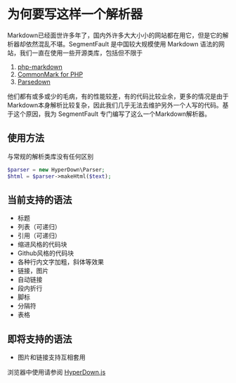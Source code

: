 为何要写这样一个解析器
======================

Markdown已经面世许多年了，国内外许多大大小小的网站都在用它，但是它的解析器却依然混乱不堪。SegmentFault 是中国较大规模使用 Markdown 语法的网站，我们一直在使用一些开源类库，包括但不限于

1. [php-markdown](https://github.com/michelf/php-markdown)
2. [CommonMark for PHP](https://github.com/thephpleague/commonmark)
3. [Parsedown](https://github.com/erusev/parsedown)

他们都有或多或少的毛病，有的性能较差，有的代码比较业余，更多的情况是由于Markdown本身解析比较复杂，因此我们几乎无法去维护另外一个人写的代码。基于这个原因，我为 SegmentFault 专门编写了这么一个Markdown解析器。

使用方法
--------

与常规的解析类库没有任何区别

```php
$parser = new HyperDown\Parser;
$html = $parser->makeHtml($text);
```

当前支持的语法
--------------

- 标题
- 列表（可递归）
- 引用（可递归）
- 缩进风格的代码块
- Github风格的代码块
- 各种行内文字加粗，斜体等效果
- 链接，图片
- 自动链接
- 段内折行
- 脚标
- 分隔符
- 表格

即将支持的语法
--------------

- 图片和链接支持互相套用

浏览器中使用请参阅 [HyperDown.js](https://github.com/SegmentFault/HyperDown.js)
